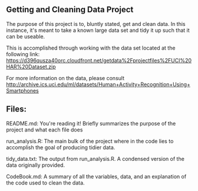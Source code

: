 ## Getting and Cleaning Data Project
The purpose of this project is to, bluntly stated, get and clean data. In this instance, it's meant to take a known large data set and tidy it up such that it can be useable. 

This is accomplished through working with the data set located at the following link: https://d396qusza40orc.cloudfront.net/getdata%2Fprojectfiles%2FUCI%20HAR%20Dataset.zip

For more information on the data, please consult http://archive.ics.uci.edu/ml/datasets/Human+Activity+Recognition+Using+Smartphones

## Files: 
README.md: You're reading it! Briefly summarizes the purpose of the project and what each file does

run_analysis.R: The main bulk of the project where in the code lies to accomplish the goal of producing tidier data. 

tidy_data.txt: The output from run_analysis.R. A condensed version of the data originally provided. 

CodeBook.md: A summary of all the variables, data, and an explanation of the code used to clean the data. 
